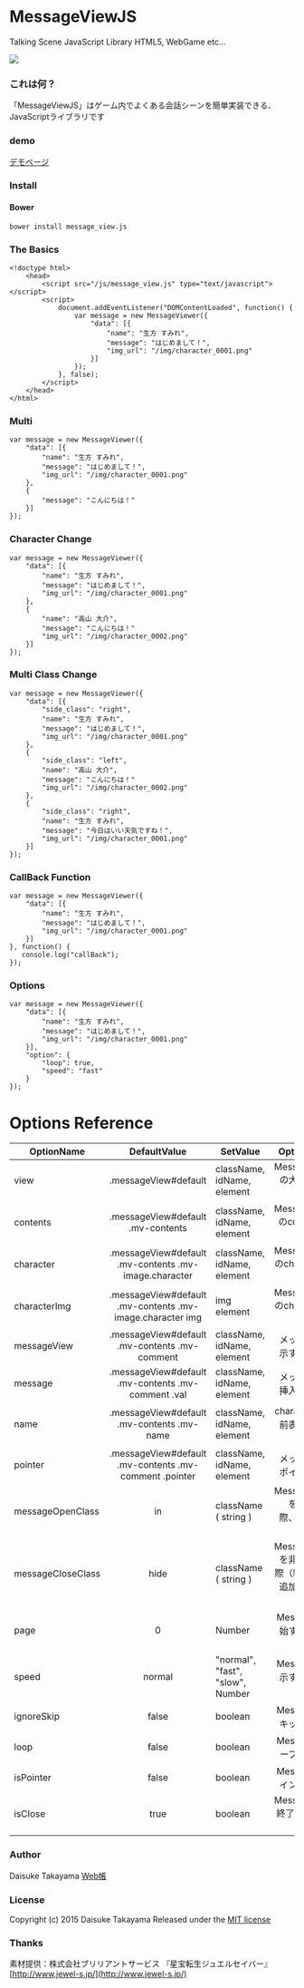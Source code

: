 # MessageViewJS
Talking Scene JavaScript Library
HTML5, WebGame etc...

![](https://github.com/webcyou/MessageViewJS/blob/master/demo/img/screen_shot.png)

### これは何？
「MessageViewJS」はゲーム内でよくある会話シーンを簡単実装できる、JavaScriptライブラリです


### demo
[デモページ](http://webcyou.com/message_view_js/demo/)

### Install

#### Bower
```
bower install message_view.js
```

### The Basics

```
<!doctype html>
    <head>
        <script src="/js/message_view.js" type="text/javascript"></script>
        <script>
            document.addEventListener("DOMContentLoaded", function() {
                var message = new MessageViewer({
                    "data": [{
                        "name": "生方 すみれ",
                        "message": "はじめまして！",
                        "img_url": "/img/character_0001.png"
                    }]
                });
            }, false);
        </script>
    </head>
</html>
```

### Multi

```
var message = new MessageViewer({
    "data": [{
        "name": "生方 すみれ",
        "message": "はじめまして！",
        "img_url": "/img/character_0001.png"
    },
    {
        "message": "こんにちは！"
    }]
});
```

### Character Change
```
var message = new MessageViewer({
    "data": [{
        "name": "生方 すみれ",
        "message": "はじめまして！",
        "img_url": "/img/character_0001.png"
    },
    {
        "name": "高山 大介",
        "message": "こんにちは！"
        "img_url": "/img/character_0002.png"
    }]
});
```

### Multi Class Change

```
var message = new MessageViewer({
    "data": [{
        "side_class": "right",
        "name": "生方 すみれ",
        "message": "はじめまして！",
        "img_url": "/img/character_0001.png"
    },
    {
        "side_class": "left",
        "name": "高山 大介",
        "message": "こんにちは！"
        "img_url": "/img/character_0002.png"
    },
    {
        "side_class": "right",
        "name": "生方 すみれ",
        "message": "今日はいい天気ですね！",
        "img_url": "/img/character_0001.png"
    }]
});
```

### CallBack Function

```
var message = new MessageViewer({
    "data": [{
        "name": "生方 すみれ",
        "message": "はじめまして！",
        "img_url": "/img/character_0001.png"
    }]
}, function() {
   console.log("callBack");
});
```

### Options

```
var message = new MessageViewer({
    "data": [{
        "name": "生方 すみれ",
        "message": "はじめまして！",
        "img_url": "/img/character_0001.png"
    }],
    "option": {
        "loop": true,
        "speed": "fast"
    }
});
```

# Options Reference

| OptionName        | DefaultValue         | SetValue                 | OptionDetail|
| --------------- |:---------------:| -------------------- | -------:|
| view | .messageView#default | className, idName, element        | MessageViewの大枠となる要素     |
| contents | .messageView#default .mv-contents | className, idName, element | MessageViewのcontentsとなる要素     |
| character | .messageView#default .mv-contents .mv-image.character  | className, idName, element|MessageViewのcharacterとなる要素|
| characterImg | .messageView#default .mv-contents .mv-image.character img| img element|MessageViewのcharacterのimg要素|
| messageView | .messageView#default .mv-contents .mv-comment|className, idName, element|メッセージ表示する親要素|
| message | .messageView#default .mv-contents .mv-comment .val|className, idName, element|メッセージを挿入する要素|
| name | .messageView#default .mv-contents .mv-name|className, idName, element|characterの名前表示する要素|
| pointer | .messageView#default .mv-contents .mv-comment .pointer|className, idName, element|メッセージのポインタ要素|
| messageOpenClass | in |className ( string )|MessageViewを表示する際、追加するクラス名|
| messageCloseClass | hide |className ( string )|MessageViewを非表示する際（終了後）、追加するクラス名|
| page | 0 |Number|Messageを開始するページナンバー|
| speed | normal |"normal", "fast", "slow", Number|Messageを表示するスピード|
| ignoreSkip | false |boolean|Messageのスキップを無効|
| loop | false |boolean|Messageをループさせるか|
| isPointer | false |boolean| Messageのポインター表示 |
| isClose | true |boolean| MessageView終了後のView表示 |

### Author
Daisuke Takayama
[Web帳](http://www.webcyou.com/)


### License
Copyright (c) 2015 Daisuke Takayama
Released under the [MIT license](http://opensource.org/licenses/mit-license.php)


### Thanks
素材提供：株式会社ブリリアントサービス
『星宝転生ジュエルセイバー』[http://www.jewel-s.jp/](http://www.jewel-s.jp/)

